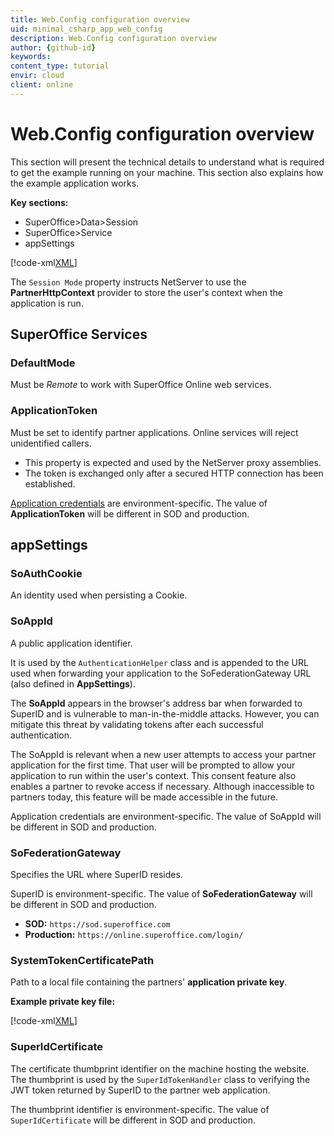 ```yaml
---
title: Web.Config configuration overview
uid: minimal_csharp_app_web_config
description: Web.Config configuration overview
author: {github-id}
keywords:
content_type: tutorial
envir: cloud
client: online
---
```


# Web.Config configuration overview

This section will present the technical details to understand what is required to get the example running on your machine. This section also explains how the example application works.

**Key sections:**

* SuperOffice>Data>Session
* SuperOffice>Service
* appSettings

[!code-xml[XML](includes/web-config.xml)]

The `Session Mode` property instructs NetServer to use the **PartnerHttpContext** provider to store the user's context when the application is run.

## SuperOffice Services

### DefaultMode

Must be *Remote* to work with SuperOffice Online web services.

### ApplicationToken

Must be set to identify partner applications. Online services will reject unidentified callers.

* This property is expected and used by the NetServer proxy assemblies.
* The token is exchanged only after a secured HTTP connection has been established.

[Application credentials][1] are environment-specific. The value of **ApplicationToken** will be different in SOD and production.

## appSettings

### SoAuthCookie

An identity used when persisting a Cookie.

### SoAppId

A public application identifier.

It is used by the `AuthenticationHelper` class and is appended to the URL used when forwarding your application to the SoFederationGateway URL (also defined in **AppSettings**).

The **SoAppId** appears in the browser's address bar when forwarded to SuperID and is vulnerable to man-in-the-middle attacks. However, you can mitigate this threat by validating tokens after each successful authentication.

The SoAppId is relevant when a new user attempts to access your partner application for the first time. That user will be prompted to allow your application to run within the user's context. This consent feature also enables a partner to revoke access if necessary. Although inaccessible to partners today, this feature will be made accessible in the future.

Application credentials are environment-specific. The value of SoAppId will be different in SOD and production.

### SoFederationGateway

Specifies the URL where SuperID resides.

SuperID is environment-specific. The value of **SoFederationGateway** will be different in SOD and production.

* **SOD:** `https://sod.superoffice.com`
* **Production:** `https://online.superoffice.com/login/`

### SystemTokenCertificatePath

Path to a local file containing the partners' **application private key**.

**Example private key file:**

[!code-xml[XML](includes/private-key.xml)]

### SuperIdCertificate

The certificate thumbprint identifier on the machine hosting the website. The thumbprint is used by the `SuperIdTokenHandler` class to verifying the JWT token returned by SuperID to the partner web application.

The thumbprint identifier is environment-specific. The value of `SuperIdCertificate` will be different in SOD and production.

<!-- Referenced links -->
[1]: ../../../developer-portal/getting-started/index.md#terminology
